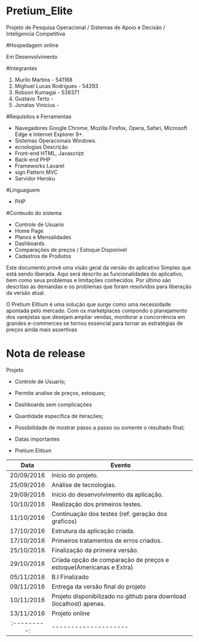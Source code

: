 # Pretium_Elite

Projeto de Pesquisa Operacional / Sistemas de Apoio e Decisão / Inteligencia Competitiva


#Hospedagem online

Em Desenvolvimento

#Integrantes

1. Murilo Martins - 541168
2. Mighuel Lucas Rodrigues - 54293
3. Robson Kumagai - 538371
4. Gustavo Terto - 
5. Jonatas Vinicius - 


#Requisitos e Ferramentas 

- Navegadores	Google Chrome, Mozilla Firefox, Opera, Safari, Microsoft Edge e Internet Explorer 9+.
- Sistemas Operacionais	Windows.
- ecnologias	Descrição
- Front-end	HTML, Javascript
- Back-end	PHP
- Frameworks	Lavarel
- sign Pattern	MVC
- Servidor	Heroku


#Linguaguem

- PHP

#Conteudo do sistema

- Controle de Usuario
- Home Page
- Planos e Mensalidades
- Dashboards
- Comparações de preços / Estoque Disponivel
- Cadastros de Produtos


Este documento provê uma visão geral da versão do aplicativo Simplex que está sendo liberada. Aqui será descrito as funcionalidades do aplicativo, bem como seus problemas e limitações conhecidos. Por último são descritas as demandas e os problemas que foram resolvidos para liberação da versão atual.

O Pretium Elitium é uma solução que surge como uma necessidade apontada pelo mercado. Com os marketplaces compondo o planejamento dos varejistas que desejam ampliar vendas, monitorar a concorrência em grandes e-commerces se tornou essencial para tornar as estratégias de preços ainda mais assertivas



# Nota de release

Projeto

- Controle de Usuario;
- Permite analise de preços, estoques;
- Dashboards sem complicações
- Quantidade especifica de iterações;
- Possibilidade de mostrar passo a passo ou somente o resultado final;


- Datas importantes

- Pretium Elitium

| Data          |  Evento            |
|:-------------:|--------------------|
|20/09/2016	|Início do projeto.|
|25/09/2016	|Análise de tecnologias.|
|29/09/2016	|Início do desenvolvimento da aplicação.|
|10/10/2016	|Realização dos primeiros testes.|
|11/10/2016	|Continuação dos testes (ref. geração dos graficos)|
|17/10/2016	|Estrutura da aplicação criada.|
|17/10/2016	|Primeiros tratamentos de erros criados.|
|25/10/2016	|Finalização da primeira versão.|
|29/10/2016	|Criada opção de comparação de preços e estoque(Americanas e Extra)|
|05/11/2016	|B.I Finalizado|
|09/11/2016	|Entrega da versão final do projeto|
|10/11/2016	|Projeto disponibilizado no github para download (localhost) apenas.|
|13/11/2016	|Projeto online|
|:---------:|--------------------|



